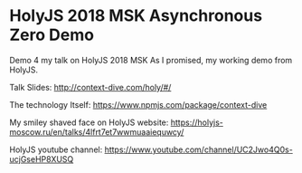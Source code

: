 # HolyJS 2018 MSK Asynchronous Zero Demo

Demo 4 my talk on HolyJS 2018 MSK
As I promised, my working demo from HolyJS.

Talk Slides: http://context-dive.com/holy/#/

The technology Itself:
https://www.npmjs.com/package/context-dive

My smiley shaved face on HolyJS website:
https://holyjs-moscow.ru/en/talks/4lfrt7et7wwmuaaiequwcy/

HolyJS youtube channel: https://www.youtube.com/channel/UC2Jwo4Q0s-ucjGseHP8XUSQ